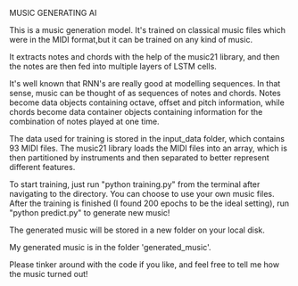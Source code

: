 MUSIC GENERATING AI

This is a music generation model. It's trained on classical music files which were in the MIDI format,but it can be trained on any kind
of music. 

It extracts notes and chords with the help of the music21 library, and then the notes are then fed into multiple layers of LSTM cells.

It's well known that RNN's are really good at modelling sequences. In that sense, music can be thought of as sequences of notes and chords.
Notes  become data objects containing octave, offset and pitch information, while chords become data container objects containing information
for the combination of notes played at one time.

The data used for training is stored in the input_data folder, which contains 93 MIDI files. The music21 library loads the MIDI files into an array,
which is then partitioned by instruments and then separated to better represent different features.

To start training, just run "python training.py" from the terminal after navigating to the directory. You can choose to use your own music files.
After the training is finished (I found 200 epochs to be the ideal setting), run "python predict.py" to generate new music!

The generated music will be stored in a new folder on your local disk. 

My generated music is in the folder 'generated_music'.

Please tinker around with the code if you like, and feel free to tell me how the music turned out!
